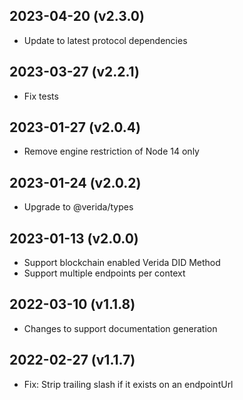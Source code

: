 2023-04-20 (v2.3.0)
-------------------

- Update to latest protocol dependencies

2023-03-27 (v2.2.1)
-------------------

- Fix tests

2023-01-27 (v2.0.4)
-------------------

- Remove engine restriction of Node 14 only

2023-01-24 (v2.0.2)
-------------------

- Upgrade to @verida/types

2023-01-13 (v2.0.0)
-------------------

- Support blockchain enabled Verida DID Method
- Support multiple endpoints per context

2022-03-10 (v1.1.8)
-------------------

- Changes to support documentation generation

2022-02-27 (v1.1.7)
-------------------

- Fix: Strip trailing slash if it exists on an endpointUrl